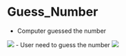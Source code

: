 # Guess_Number
 - Computer guessed the number 
<img src = "https://github.com/akrish4/Guess_Number/blob/main/image1.PNG" >
 - User need to guess the number 
<img src = "https://github.com/akrish4/Guess_Number/blob/main/image2.PNG" >
